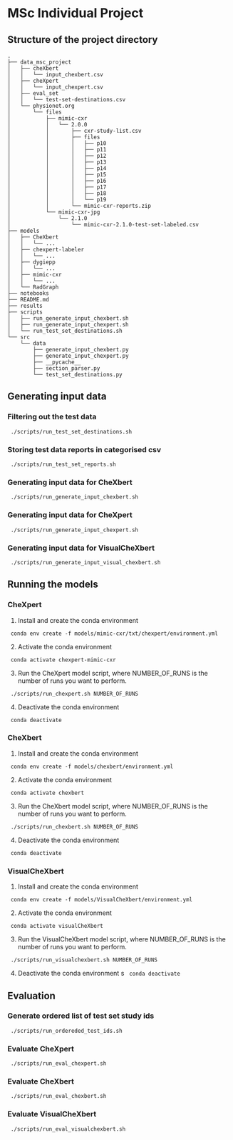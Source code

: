 # MSc Individual Project
## Structure of the project directory
```
.
├── data_msc_project
│   ├── cheXbert
│   │   └── input_chexbert.csv
│   ├── cheXpert
│   │   └── input_chexpert.csv
│   ├── eval_set
│   │   └── test-set-destinations.csv
│   └── physionet.org
│       └── files
│           ├── mimic-cxr
│           │   └── 2.0.0
│           │       ├── cxr-study-list.csv
│           │       ├── files
│           │       │   ├── p10
│           │       │   ├── p11
│           │       │   ├── p12
│           │       │   ├── p13
│           │       │   ├── p14
│           │       │   ├── p15
│           │       │   ├── p16
│           │       │   ├── p17
│           │       │   ├── p18
│           │       │   └── p19
│           │       └── mimic-cxr-reports.zip
│           └── mimic-cxr-jpg
│               └── 2.1.0
│                   └── mimic-cxr-2.1.0-test-set-labeled.csv
├── models
│   ├── CheXbert
│   │   └── ...
│   ├── chexpert-labeler
│   │   └── ...
│   ├── dygiepp
│   │   └── ...
│   ├── mimic-cxr
│   │   └── ...
│   └── RadGraph
├── notebooks
├── README.md
├── results
├── scripts
│   ├── run_generate_input_chexbert.sh
│   ├── run_generate_input_chexpert.sh
│   └── run_test_set_destinations.sh
└── src
    └── data
        ├── generate_input_chexbert.py
        ├── generate_input_chexpert.py
        ├── __pycache__
        ├── section_parser.py
        └── test_set_destinations.py
```

## Generating input data
### Filtering out the test data
``` ./scripts/run_test_set_destinations.sh```
### Storing test data reports in categorised csv
``` ./scripts/run_test_set_reports.sh```
### Generating input data for CheXbert
``` ./scripts/run_generate_input_chexbert.sh```
### Generating input data for CheXpert
``` ./scripts/run_generate_input_chexpert.sh```
### Generating input data for VisualCheXbert
``` ./scripts/run_generate_input_visual_chexbert.sh```

## Running the models
### CheXpert
1. Install and create the conda environment

``` conda env create -f models/mimic-cxr/txt/chexpert/environment.yml```

2. Activate the conda environment

``` conda activate chexpert-mimic-cxr```

3. Run the CheXpert model script, where NUMBER_OF_RUNS is the number of runs you want to perform.

``` ./scripts/run_chexpert.sh NUMBER_OF_RUNS``` 

4. Deactivate the conda environment

``` conda deactivate```

### CheXbert
1. Install and create the conda environment

``` conda env create -f models/chexbert/environment.yml```

2. Activate the conda environment

``` conda activate chexbert```

3. Run the CheXbert model script, where NUMBER_OF_RUNS is the number of runs you want to perform.

``` ./scripts/run_chexbert.sh NUMBER_OF_RUNS```

4. Deactivate the conda environment

``` conda deactivate```

### VisualCheXbert
1. Install and create the conda environment

``` conda env create -f models/VisualCheXbert/environment.yml```

2. Activate the conda environment

``` conda activate visualCheXbert```

3. Run the VisualCheXbert model script, where NUMBER_OF_RUNS is the number of runs you want to perform.

``` ./scripts/run_visualchexbert.sh NUMBER_OF_RUNS```

4. Deactivate the conda environment
s
``` conda deactivate```

## Evaluation
### Generate ordered list of test set study ids
``` ./scripts/run_ordereded_test_ids.sh```
### Evaluate CheXpert
``` ./scripts/run_eval_chexpert.sh```
### Evaluate CheXbert
``` ./scripts/run_eval_chexbert.sh```
### Evaluate VisualCheXbert
``` ./scripts/run_eval_visualchexbert.sh```